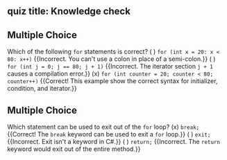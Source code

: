 ## quiz title: Knowledge check

## Multiple Choice

Which of the following `for` statements is correct?
( ) `for (int x = 20: x < 80: x++)` {{Incorrect. You can't use a colon in place of a semi-colon.}}
( ) `for (int j = 0; j == 80; j + 1)` {{Incorrect. The iterator section `j + 1` causes a compilation error.}}
(x) `for (int counter = 20; counter < 80; counter++)` {{Correct! This example show the correct syntax for initializer, condition, and iterator.}}

## Multiple Choice

Which statement can be used to exit out of the `for` loop?
(x) `break;` {{Correct! The `break` keyword can be used to exit a `for` loop.}}
( ) `exit;` {{Incorrect. Exit isn't a keyword in C#.}}
( ) `return;` {{Incorrect. The `return` keyword would exit out of the entire method.}}
